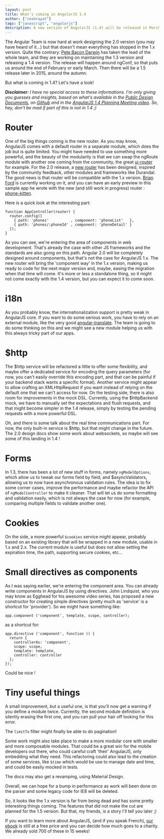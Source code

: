```yaml
---
layout: post
title: What's coming in AngularJS 1.4
author: ["cexbrayat"]
tags: ["javascript", "angularjs"]
description: A new version of AngularJS (1.4) will be released in March next year. Let's have a look at its shiny new features!
---
```


The Angular Team is now hard at work designing the 2.0 version (you may have heard of it...) but that doesn't mean everything has stopped in the 1.x version. Quite the contrary: [Pete Bacon Darwin](https://twitter.com/petebd) has taken the lead of the whole team, and they are working on maintaining the 1.3 version and releasing a 1.4 version. The release will happen around ngConf, so that puts us around the end of February or early March. Then there will be a 1.5 release later in 2015, around the autumn.

But what is coming in 1.4? Let's have a look!

*__Disclaimer__: I have no special access to these informations. I'm only giving you guesses and insights, based on what's available in the [Public Design Documents](https://drive.google.com/drive/u/1/#folders/0BxgtL8yFJbacQmpCc1NMV3d5dnM/0BxgtL8yFJbacUnUxc3l5aTZrbVk/0B7Ovm8bUYiUDZkNjZ0NscWlaODg), on [Github](https://github.com/angular/angular.js/labels/1.4-candidate) and in the [AngularJS 1.4 Planning Meeting video](https://www.youtube.com/watch?v=Uae9_8aFo-o&feature). So, hey, don't be mad if part of this is not in 1.4 ;)*

# Router

One of the big things coming is the new router. As you may know, AngularJS comes with a default router in a separate module, which does the job but is quite limited. You might have needed to use something more powerful, and the beauty of the modularity is that we can swap the ngRoute module with another one coming from the community, the great [ui-router](https://github.com/angular-ui/ui-router) for example. For the 2.0 release, a [new router](https://github.com/angular/router) has been designed, inspired by the community feedback, other modules and frameworks like Durandal. The good news is that router will be compatible with the 1.x version. [Brian Ford](https://twitter.com/briantford) is currently working on it, and you can have an early preview in this sample app he wrote with the new (and still work in progress) router : [phone-kitten](https://github.com/btford/phone-kitten).

Here is a quick look at the interesting part:

    function AppController(router) {
      router.config([
        { path: 'phones'          , component: 'phoneList'   },
        { path: 'phones/:phoneId' , component: 'phoneDetail' }
      ]);
    }

As you can see, we're entering the area of components in web development. That's already the case with other JS frameworks and the standards are also going on this path. Angular 2.0 will be completely designed around components, but that's not the case for AngularJS 1.x. The new router will bring the 'component way' in the 1.x version, making us ready to code for the next major version and, maybe, easing the migration when that time will come. It's more or less a standalone thing, so it might not come exactly with the 1.4 version, but you can expect it to come soon.

# i18n

As you probably know, the internationalization support is pretty weak in AngularJS core. If you want to do some serious work, you have to rely on an external module, like the very good [angular-translate](http://angular-translate.github.io/). The team is going to do some thinking on this and we might see a new module helping us with this always tricky part of our apps.

# $http

The $http service will be refactored a little to offer some flexibility, and maybe offer a dedicated service for encoding the query parameters (for now, you can't easily override this encoding part, and that can be painful if your backend stack wants a specific format). Another service might appear to allow crafting an XMLHttpRequest if you want instead of relying on the default one that we can't access for now. On the testing side, there is also room for improvements in the mock DSL. Currently, using the $httpBackend mock, we have to manually set the expectations and flush requests, and that might become simpler in the 1.4 release, simply by testing the pending requests with a more powerful DSL.

Oh, and there is some talk about the real time communications part. For now, the only built-in service is $http, but that might change in the future. The 2.0 design docs show some work about websockets, so maybe will see some of this landing in 1.4 !

# Forms

In 1.3, there has been a lot of new stuff in forms, namely `ngModelOptions`, which allow us to tweak our forms field by field, and $asyncValidators, allowing us to now have asynchronous validation rules. The idea is to fix some corner cases, improve the performance and maybe refactor the API of `ngModelController` to make it cleaner. That will let us do some formatting and validation easily, which is not always the case for now (for example, comparing multiple fields to validate another one).

# Cookies

On the side, a more powerful `$cookies` service might appear, probably based on an existing library that will be wrapped in a new module, usable in 1.x and 2.x. The current module is useful but does not allow setting the expiration time, the path, supporting secure cookies, etc...

# Small directives as components

As I was saying earlier, we're entering the component area. You can already write components in AngularJS by using directives. John Lindquist, who you may know as Egghead for his awesome video series, has proposed a new constructor for creating simple directives (pretty much as 'service' is a shortcut for 'provider'). So we might have something like:

    app.component ('component', template, scope, controller);

as a shortcut for:

    app.directive ('component', function () {
      return {
        controllerAs: 'component',
        scope: scope,
        template: template,
        controller: controller
      };
    });

Could be nice !

# Tiny useful things

A small improvement, but a useful one, is that you'll now get a warning if you define a module twice. Currently, the second module definition is silently erasing the first one, and you can pull your hair off looking for this error.

The `limitTo` filter might finally be able to do pagination!

Some work might also take place to make a more modular core with smaller and more composable modules. That could be a great win for the mobile developers out there, who could careful craft 'their' AngularJS, only embedding what they need. This refactoring could also lead to the creation of some services, like `$time` which would be use to manage date and time, and could be easily mocked in tests.

The docs may also get a revamping, using Material Design.

Overall, we can hope for a bump in performance as work will been done on the parser and some legacy code for IE8 will be deleted.


So, it looks like the 1.x version is far from being dead and has some pretty interesting things coming. The features that did not make the cut are planned for the 1.5 version. But that, my friends, is a story I'll tell you later ;)

If you want to learn more about AngularJS, (and if you speak French), [our ebook](https://books.ninja-squad.com) is still at a free price and you can decide how much goes to a charity. We already sold 700 of these in 15 weeks!